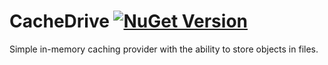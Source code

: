 # CacheDrive [![NuGet Version](https://img.shields.io/nuget/v/CacheDrive.svg?style=flat)](https://www.nuget.org/packages/CacheDrive/) 
Simple in-memory caching provider with the ability to store objects in files.
